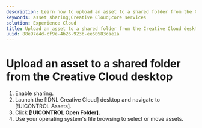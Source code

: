 ```yaml
---
description: Learn how to upload an asset to a shared folder from the Creative Cloud desktop to Experience Cloud.
keywords: asset sharing;Creative Cloud;core services
solution: Experience Cloud
title: Upload an asset to a shared folder from the Creative Cloud desktop | Adobe Experience Cloud
uuid: 88e97e4d-cf9e-4b26-923b-ee60583cae1a
---
```


# Upload an asset to a shared folder from the Creative Cloud desktop

1. Enable sharing.
1. Launch the [!DNL Creative Cloud] desktop and navigate to [!UICONTROL Assets].
1. Click **[!UICONTROL Open Folder].**
1. Use your operating system's file browsing to select or move assets.
